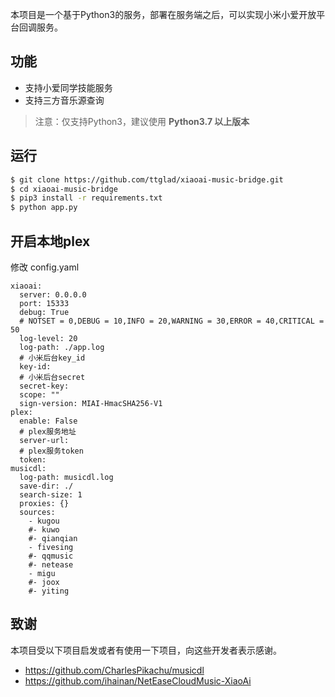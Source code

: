 本项目是一个基于Python3的服务，部署在服务端之后，可以实现小米小爱开放平台回调服务。

## 功能

- 支持小爱同学技能服务
- 支持三方音乐源查询

> 注意：仅支持Python3，建议使用 **Python3.7 以上版本**

## 运行
```bash
$ git clone https://github.com/ttglad/xiaoai-music-bridge.git
$ cd xiaoai-music-bridge
$ pip3 install -r requirements.txt
$ python app.py
```

## 开启本地plex
修改 config.yaml
```
xiaoai:
  server: 0.0.0.0
  port: 15333
  debug: True
  # NOTSET = 0,DEBUG = 10,INFO = 20,WARNING = 30,ERROR = 40,CRITICAL = 50
  log-level: 20
  log-path: ./app.log
  # 小米后台key_id
  key-id: 
  # 小米后台secret
  secret-key: 
  scope: ""
  sign-version: MIAI-HmacSHA256-V1
plex:
  enable: False
  # plex服务地址
  server-url: 
  # plex服务token
  token: 
musicdl:
  log-path: musicdl.log
  save-dir: ./
  search-size: 1
  proxies: {}
  sources:
    - kugou
    #- kuwo
    #- qianqian
    - fivesing
    #- qqmusic
    #- netease
    - migu
    #- joox
    #- yiting
```

## 致谢

本项目受以下项目启发或者有使用一下项目，向这些开发者表示感谢。

- <https://github.com/CharlesPikachu/musicdl>
- <https://github.com/ihainan/NetEaseCloudMusic-XiaoAi>
